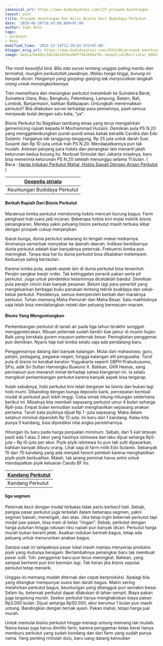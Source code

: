 ```yaml
---
canonical_url: https://www.budidayatani.com/127-prospek-keuntungan
layout: post
title: Prospek Keuntungan Dan Nilai Bisnis Dari Budidaya Perkutut
date: '2019-06-28T16:43:00.000+07:00'
author: Yudi Anto
tags:
- perkutut
- Hobi
modified_time: '2022-12-14T12:30:02.533+07:00'
blogger_orig_url: https://www.budidayatani.com/2019/06/prospek-keuntungan-dan-nilai-bisnis.html
image: media/bed81c3da18e2839aa9df756165def0c-Geopelia%2Bstriata\_800x533.jpg
---
```

*The most beautiful bird. Bila ada survei tentang unggas paling merdu dan termahal, mungkin perkututlah jawabnya. Walau harga tinggi, burung ini banyak dicari. Harganya yang gonjang-ganjing tak menyurutkan langkah orang untuk menangkarkannya.*

Tren memelihara dan menangkar perkutut merambah ke Sumatera Barat, Sumatera Utara, Riau, Bengkulu, Palembang, Lampung, Batam, Bali, Lombok, Banjarmasin, bahkan Balikpapan. Untungkah menernakkan perkutut? Bila dilakukan survei terhadap para pemainnya, pasti semua menjawab bulat dengan satu kata, “ya”.

Bisnis Perkutut Itu Bagaikan tambang emas yang terus mengalirkan gemerincing rupiah kepada H Mochammad Huzaini. Demikian pula PS N.20 yang menggelembungkan pundi-pundi emas kakak beradik Candra dan Edo Sutanto. Harganya tak tanggung-tanggung, Rp 25 juta untuk darah Susi Susanti dan Rp 10-juta untuk trah PS N.20. Mendapatkannya pun tak mudah. Antrean panjang para hobiis dan penangkar lain menanti jatah keturunan kedua burung itu. Nurbuat Srimulat dari Jakarta misalnya, baru bisa menerima keturunan PS N.20 setelah menunggu selama 11 bulan. ( Baca : [Harga Indukan Perkutut Mahal, Hobiis Siasati Dengan Arisan Perkutut](https://www.budidayatani.com/2019/06/harga-indukan-perkutut-mahal-hobiis.html) )



| [Geopelia striata](https://i0.wp.com/1.bp.blogspot.com/-WarIkO2rhkg/XRXRVB9mjtI/AAAAAAAACoU/lnnB-2yprCkZcfP-yumeJh4cmpSIVrMZwCLcBGAs/s1600/Geopelia%2Bstriata_800x533.jpg?ssl=1) |
| --- |
| Keuntungan Budidaya Perkutut |

#### Berkah Rupiah Dari Bisnis Perkutut

Maraknya lomba perkutut mendorong hobiis mencari burung bagus. Farm penghasil trah juara jadi incaran. Beberapa hobiis kini mulai melirik bisnis penangkaran. Mereka yakin peluang bisnis perkutut masih terbuka lebar dengan prospek cukup menjanjikan.

Ibarat bunga, dunia perkutut sekarang ini tengah mekar-mekarnya. Aromanya semerbak menyebar ke daerah-daerah. Indikasi berkibarnya dunia perkutut adalah kian banyaknya peternak. Frekuensi lomba pun meningkat. Tanpa dua hal itu dunia perkutut bisa dikatakan melempem. Keduanya saling bertautan.

Karena lomba pula, aspek-aspek lain di dunia perkutut bisa tersentuh. Perajin sangkar banjir order. Tak ketinggalan peracik pakan serta pil perkutut. Juga untuk pendeteksi kelaminnya dicetaklah bandul. Demikian pula perajin cincin kian banyak pesanan. Belum lagi para penerbit yang mengeluarkan berbagai buku panduan tentang teknik budidaya dan seluk- beluk perkutut. Pendeknya, semua memperoleh berkah dari maraknya perkutut. Tuhan memang Maha Pemurah dan Maha Besar. Satu makhluknya saja telah bisa mendatangkan rezeki dan peluang bermacam-macam.

#### Bisnis Yang Menguntungkan

Perkembangan perkutut di tanah air pada tiga tahun terakhir sungguh menggembirakan. Ribuan peternak sudah berdiri bak jamur di musim hujan. Baik yang berskala gurem maupun peternak besar. Peningkatan penggemar pun demikian. Nyaris tiap kali lomba selalu saja ada pendatang baru.

Penggemarnya datang dari banyak kalangan. Mulai dari mahasiswa, guru, petani, pedagang, pegawai negeri, hingga kalangan elit pengusaha. Turut pula di bisnis ini kerabat keraton Yogyakarta seperti GBPH Prabukusumo, SPsi, adik Sri Sultan Hamengku Buwono X. Bahkan, GKR Hemas, sang permaisuri pun menaruh minat terhadap satwa klangenan ini. Ia selalu mengikuti perkembangan perkutut karena banyak aspek bisa tergarap.

Itulah sebabnya, hobi perkutut kini telah bergeser ke bisnis dan bukan lagi hobi mumi. Dibanding dengan bunga deposito bank, percepatan kembali modal di perkutut jauh lebih tinggi. Coba simak hitung-hitungan sederhana berikut ini. Misalnya kita membeli sepasang perkutut umur 4 bulan seharga Rp6-juta. Empat bulan kemudian sudah menghasilkan sepasang anakan pertama. Taruh kata piyiknya dijual Rp 1 -juta sepasang. Maka dalam setahun minimal diperoleh Rp 12-juta. Ini baru dari 1 kandang. Kalau kita punya 5 kandang, bisa diprediksi nilai angka perolehannya.

Hitungan itu baru pada harga penjualan minimum. Sebab, dari 5 kali tetasan pasti ada 1 atau 2 ekor yang hasilnya istimewa dan laku dijual seharga Rp5-juta – Rp l0-juta per ekor. Piyik-piyik istimewa itu pun tak sulit dipasarkan, bahkan banyak diburu orang. Lihat saja di farm milik Edo Sutanto. Sebanyak 15 dari 70 kandang yang ada menjadi favorit pembeli karena menghasilkan piyik-piyik berkualitas. Malah, tak jarang peminat harus antre untuk mendapatkan piyik keluaran Cando BF itu.



| [Kandang Perkutut](https://i2.wp.com/1.bp.blogspot.com/-raQMgba_oJI/XRXNXFbOysI/AAAAAAAACoI/880kvizWGFY2HXq8IKburhAMkjJEJaUYgCLcBGAs/s1600/kandang%2Bperkutut_677x600.jpg?ssl=1) |
| --- |
| Kandang Perkutut |

#### liga segmen

Peternak kecil dengan modal terbatas tidak perlu berkecil hati. Sebab, pangsa pasar perkutut juga terbelah dalam beberapa segmen, yakni segmen bawah, menengah, dan atas. Jika tetap ingin beternak perkutut tapi modal pas-pasan, bisa main di kelas “ringan”. Sebab, perkutut dengan harga puluhan hingga ratusan ribu rupiah pun banyak dicari. Perkutut harga murah bukan berarti jelek. Asalkan indukan bertrah bagus, tetap ada peluang untuk menurunkan anakan bagus.

Sampai saat ini tampaknya pasar lokal masih mampu menyerap produksi piyik yang mutunya beragam. Bertambahnya penangkar baru tak membuat pasar sulit. Toh. penggemar baru pun terus meningkat. Bahkan, yang sempat berhenti pun kini bermain lagi. Tak heran jika bisnis seputar perkutut tetap menarik.

Unggas ini memang mudah diternak dan cepat berproduksi. Apalagi bila yang ditangkar mempunyai suara dan darah bagus. Makin sering melahirkan perkutut bagus, keuntungan yang ditangguk pun semakin besar. Selain itu, beternak perkutut dapat dilakukan di lahan sempit. Biaya pakan juga tergolong murah. Seekor perkutut hanya menghabiskan biaya pakan Rp3.000 bulan. Dijual seharga Rp50.000, ekor berumur 1 bulan pun masih untung. Bandingkan dengan ternak ayam. Pakan mahal, tetapi harga jual murah.

Untuk memulai bisnis perkutut hingga meraup untung memang tak mudah. Nama besar juga harus dimiliki farm, karena penggemar kelas berat hanya memburu perkutut yang sudah kondang dan dari farm yang sudah punya nama. Yang penting rintislah dulu, baru uang datang kemudian


